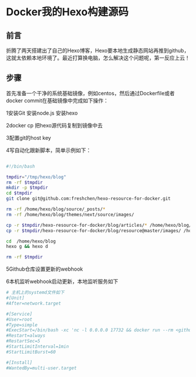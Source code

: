 # Docker我的Hexo构建源码


## 前言

折腾了两天搭建出了自己的Hexo博客，Hexo要本地生成静态网站再推到github，这就太依赖本地环境了。最近打算换电脑，怎么解决这个问题呢，第一反应上云！

## 步骤

首先准备一个干净的系统基础镜像，例如centos，然后通过Dockerfile或者docker commit在基础镜像中完成如下操作：

1安装Git	安装node.js	安装hexo	

2docker cp 把hexo源代码复制到镜像中去

3配置git的host key

4写自动化跟新脚本，简单示例如下：

```bash

#!/bin/bash

tmpdir="/tmp/hexo/blog"
rm -rf $tmpdir
mkdir -p $tmpdir
cd $tmpdir
git clone git@github.com:freshchen/hexo-resource-for-docker.git

rm -rf /home/hexo/blog/source/_posts/*
rm -rf /home/hexo/blog/themes/next/source/images/

cp -r $tmpdir/hexo-resource-for-docker/blog/articles/* /home/hexo/blog/source/_posts/
cp -r $tmpdir/hexo-resource-for-docker/blog/resource@master/images/ /home/hexo/blog/themes/next/source/

cd  /home/hexo/blog
hexo g && hexo d

rm -rf $tmpdir
```

5Github仓库设置更新的webhook

6本机监听webhook启动更新，本地监听服务如下

```bash
# 主机上的systemd文件如下
#[Unit]
#After=network.target

#[Service]
#User=root
#Type=simple
#ExecStart=/bin/bash -xc 'nc -l 0.0.0.0 17732 && docker run --rm <github name>/hexo:blog sh /home/hexo/script/update-blog.sh > /var/log/update-hexo.log 2>&1 '
#Restart=always
#RestartSec=5
#StartLimitInterval=1min
#StartLimitBurst=60

#[Install]
#WantedBy=multi-user.target
```

